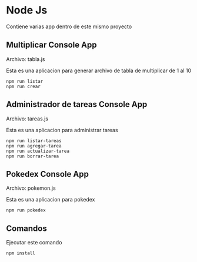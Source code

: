 # Node Js
Contiene varias app dentro de este mismo proyecto
## Multiplicar Console App
Archivo: tabla.js

Esta es una aplicacion para generar archivo de tabla de
multiplicar de 1 al 10

```
npm run listar
npm run crear
```

## Administrador de tareas Console App
Archivo: tareas.js

Esta es una aplicacion para administrar tareas

```
npm run listar-tareas
npm run agregar-tarea
npm run actualizar-tarea
npm run borrar-tarea
```

## Pokedex Console App
Archivo: pokemon.js

Esta es una aplicacion para pokedex

```
npm run pokedex
```
## Comandos

Ejecutar este comando

```
npm install
```